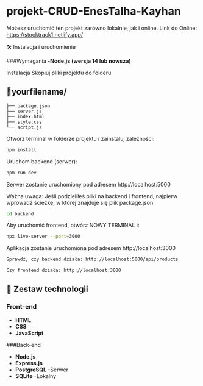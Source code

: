 # projekt-CRUD-EnesTalha-Kayhan
Możesz uruchomić ten projekt zarówno lokalnie, jak i online.
Link do Online: https://stocktrack1.netlify.app/

🛠️ Instalacja i uruchomienie

###Wymagania
-**Node.js (wersja 14 lub nowsza)**

Instalacja
Skopiuj pliki projektu do folderu

## 📁yourfilename/
    ├── package.json
    ├── server.js
    ├── index.html
    ├── style.css
    └── script.js

Otwórz terminal w folderze projektu i zainstaluj zależności:
```bash
npm install
```
Uruchom backend (serwer):
```bash
npm run dev
```
Serwer zostanie uruchomiony pod adresem http://localhost:5000

Ważna uwaga: Jeśli podzieliłeś pliki na backend i frontend, najpierw wprowadź ścieżkę, w której znajduje się plik package.json.
```bash
cd backend
```
Aby uruchomić frontend, otwórz NOWY TERMINAL i:
```bash
npx live-server --port=3000
```
Aplikacja zostanie uruchomiona pod adresem http://localhost:3000
```bash
Sprawdź, czy backend działa: http://localhost:5000/api/products

Czy frontend działa: http://localhost:3000
```

## 🚀 Zestaw technologii

### Front-end
- **HTML**
- **CSS**
- **JavaScript**

###Back-end
- **Node.js**
- **Express.js**
- **PostgreSQL** -Serwer
- **SQLite** -Lokalny
